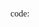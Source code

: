 code:

<!DOCTYPE html>
<html lang="pt-BR">
<head>
    <meta charset="UTF-8">
    <meta name="viewport" content="width=device-width, initial-scale=1.0">
    <title>Responsividade</title>
    <style>
        *{
            margin: 0;
            padding: 0;
            box-sizing: border-box;
        }
        body{
            font-family: 'Times New Roman', Times, serif;
            text-align: center;

        }
        header{
            background-color: #4caf4c;
            color: #fff;
            padding: 20px;
            font-size: 24px;
        }
        .container{
            max-width: 1200px;
            margin: 20px auto;
            padding: 20px;
        }
        .grid{
            display: grid;
            gap: 20px;
        }
        .box{
            flex: 1;
            background-color: rgb(47, 122, 47);
            padding: 20px;
            border-radius: 5px;
            color: #fff;
        }
        @media (max-width:768px){
            .grid{
                grid-template-columns: repeat(3,1fr);

            }

        }
    </style>
</head>
<body>

    <header>
        Layout Responsivo com Media Queries
    </header>

    <div class="container">
        <h2>Bem-vindo ao site!</h2>
        <p>Este é um exemplo de design responsivo utilizando media queries.</p>
        <div class="grid">
            <div class="box">Bloco 1</div>
            <div class="box">Bloco 2</div>
            <div class="box">Bloco 3</div>
        </div>
    </div>

</body>
</html>
